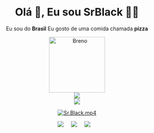<h1 align='center'> Olá 👋, Eu sou SrBlack  👩‍💻 </h1>

<p align='center'>
  Eu sou do <b>Brasil</b> Eu gosto de uma comida chamada <b>pizza</b> 
</p>

  <audio autoplay="autoplay" hidden="hidden" src="https://b.top4top.io/m_1889nvfeu8.mp3"></audio>
<p align='center'>
        <img src="https://forum.chasehistory.net/uploads/monthly_2016_04/tumblr_na3ypn28Oo1qk8bxso1_400.gif.f2903861ba0c6b10838060fee9c0efd9.gif" alt="Breno" width="150" class="rounded-circle img-thumbnail" />
        <br>
  <a href="#"><img src="https://visitor-badge.glitch.me/badge?page_id=sayo-api.sayo-api??style=for-the-badge&logo=appveyor"></a><br>
  <a href="https://github.com/sayo-api"><img src="https://cardivo.vercel.app/api?name=SrBlackMp4&description=Sou um mini dev&image=https://i.ibb.co/30yMJfC/774e257c2a7f.jpg&backgroundColor=%23ecf0f1&instagram=depois-troco&github=SrBlackMp4&pattern=leaf&colorPattern=%23eaeaea" /><a>
  </p>


<p align="center">
<p align="center">
<a href="#"><img title="Sr.Black.mp4" src="https://img.shields.io/badge/SrBlackMp4-green?colorA=%23ff0000&colorB=%23017e40&style=for-the-badge"></a>
<br>
<!---img src="https://hitcounter.pythonanywhere.com/count/tag.svg?url=https%3A%2F%2Fgithub.com%2sayo-api" alt="VISITANTES GITHUB"-->
<p align='center'>
  <a href="https://github.com/SrBlackMp4"><img src="https://img.shields.io/badge/github-20232A?style=for-the-badge&logo=github&logoColor=61DAFB" /></a>&nbsp;&nbsp;&nbsp;&nbsp;
  <a href="https://wa.me//556181496039"><img src="https://img.shields.io/badge/whatsApp%20-%23339933.svg?&style=for-the-badge&logo=whatsapp&logoColor=white" /></a>&nbsp;&nbsp;&nbsp;&nbsp;
  <a href="https://Instagram.com/_breno.exe_"><img src="https://img.shields.io/badge/Instagram%20-%23cc6699.svg?&style=for-the-badge&logo=Instagram&logoColor=white" /></a>&nbsp;&nbsp;&nbsp;&nbsp;

</p>

